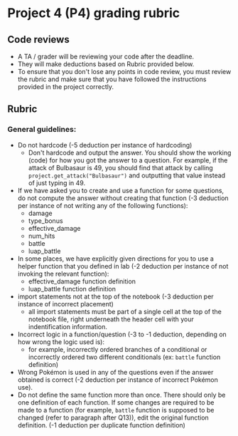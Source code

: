 # Project 4 (P4) grading rubric

## Code reviews

- A TA / grader will be reviewing your code after the deadline.
- They will make deductions based on Rubric provided below.
- To ensure that you don't lose any points in code review, you must review the rubric and make sure that you have followed the instructions provided in the project correctly.

## Rubric

### General guidelines:
- Do not hardcode (-5 deduction per instance of hardcoding)
	- Don't hardcode and output the answer. You should show the working (code) for how you got the answer to a question. For example, if the attack of Bulbasaur is 49, you should find that attack by calling `project.get_attack("Bulbasaur")` and outputting that value instead of just typing in 49.
- If we have asked you to create and use a function for some questions, do not compute the answer without creating that function (-3 deduction per instance of not writing any of the following functions): 
	- damage
	- type_bonus
	- effective_damage
	- num_hits
	- battle
	- luap_battle
- In some places, we have explicitly given directions for you to use a helper function that you defined in lab (-2 deduction per instance of not invoking the relevant function):
	- effective_damage function definition
	- luap_battle function definition
- import statements not at the top of the notebook (-3 deduction per instance of incorrect placement)
	- all import statements must be part of a single cell at the top of the notebook file, right underneath the header cell with your indentification information.
- Incorrect logic in a function/question (-3 to -1 deduction, depending on how wrong the logic used is):
	- for example, incorrectly ordered branches of a conditional or incorrectly ordered two different conditionals (ex: `battle` function definition)
- Wrong Pokémon is used in any of the questions even if the answer obtained is correct (-2 deduction per instance of incorrect Pokémon use).
- Do not define the same function more than once. There should only be one definition of each function. If some changes are required to be made to a function (for example, `battle` function is supposed to be changed (refer to paragraph after Q13)), edit the original function definition. (-1 deduction per duplicate function definition)
